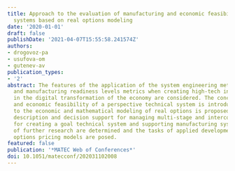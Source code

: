 ```yaml
---
title: Approach to the evaluation of manufacturing and economic feasibility of technical
  systems based on real options modeling
date: '2020-01-01'
draft: false
publishDate: '2021-04-07T15:55:58.241574Z'
authors:
- drogovoz-pa
- usufova-om
- gutenev-av
publication_types:
- '2'
abstract: The features of the application of the system engineering methodology, technology
  and manufacturing readiness levels metrics when creating high-tech industrial products
  in the digital transformation of the economy are considered. The concept of manufacturing
  and economic feasibility of a perspective technical system is introduced. An approach
  to the economic and mathematical modeling of real options is proposed for a formalized
  description and decision support for managing multi-stage and interconnected processes
  for creating a goal technical system and supporting manufacturing system. The directions
  of further research are determined and the tasks of applied development of real
  options pricing models are posed.
featured: false
publication: '*MATEC Web of Conferences*'
doi: 10.1051/matecconf/202031102008
---
```


